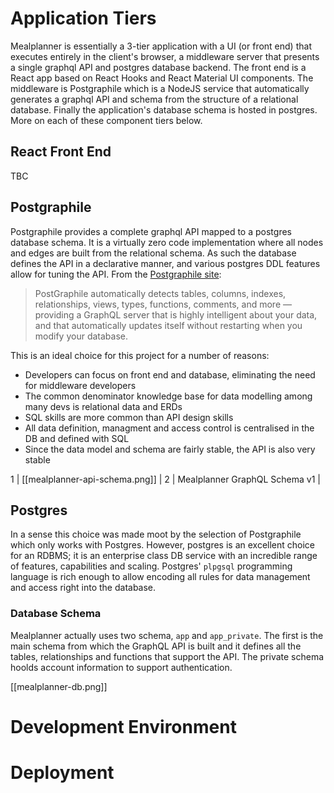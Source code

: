 # Application Tiers

Mealplanner is essentially a 3-tier application with a UI (or front end) that executes entirely in the client's browser, a middleware server that presents a single graphql API and postgres database backend. The front end is a React app based on React Hooks and React Material UI components. The middleware is Postgraphile which is a NodeJS service that automatically generates a graphql API and schema from the structure of a relational database. Finally the application's database schema is hosted in postgres. More on each of these component tiers below.

## React Front End

TBC

## Postgraphile

Postgraphile provides a complete graphql API mapped to a postgres database schema. It is a virtually zero code implementation where all nodes and edges are built from the relational schema. As such the database defines the API in a declarative manner, and various postgres DDL features allow for tuning the API. From the [Postgraphile site](https://www.graphile.org/postgraphile/):

> PostGraphile automatically detects tables, columns, indexes, relationships, views, types, functions, comments, and more — providing a GraphQL server that is highly intelligent about your data, and that automatically updates itself without restarting when you modify your database.

This is an ideal choice for this project for a number of reasons:
* Developers can focus on front end and database, eliminating the need for middleware developers
* The common denominator knowledge base for data modelling among many devs is relational data and ERDs
* SQL skills are more common than API design skills
* All data definition, managment and access control is centralised in the DB and defined with SQL
* Since the data model and schema are fairly stable, the API is also very stable

1 | [[mealplanner-api-schema.png]] |
2 | Mealplanner GraphQL Schema v1 |

## Postgres

In a sense this choice was made moot by the selection of Postgraphile which only works with Postgres. However, postgres is an excellent choice for an RDBMS; it is an enterprise class DB service with an incredible range of features, capabilities and scaling. Postgres' `plpgsql` programming language is rich enough to allow encoding all rules for data management and access right into the database.

### Database Schema

Mealplanner actually uses two schema, `app` and `app_private`. The first is the main schema from which the GraphQL API is built and it defines all the tables, relationships and functions that support the API. The private schema hoolds account information to support authentication.

[[mealplanner-db.png]]

# Development Environment

# Deployment
 
